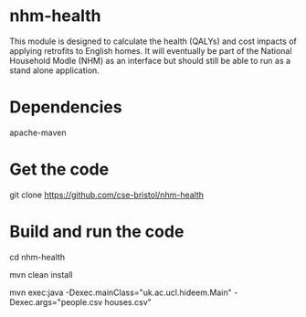 nhm-health
==================
This module is designed to calculate the health (QALYs) and cost impacts of applying retrofits to English homes. It will eventually be part of the National Household Modle (NHM) as an interface but should still be able to run as a stand alone application.

Dependencies
==================
apache-maven

Get the code
==================
git clone https://github.com/cse-bristol/nhm-health

Build and run the code
==================
cd nhm-health

mvn clean install

mvn exec:java -Dexec.mainClass="uk.ac.ucl.hideem.Main" -Dexec.args="people.csv houses.csv"
